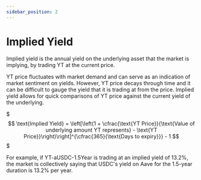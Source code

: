 ```yaml
---
sidebar_position: 2
---
```


# Implied Yield

Implied yield is the annual yield on the underlying asset that the market is implying, by trading YT at the current price. 

YT price fluctuates with market demand and can serve as an indication of market sentiment on yields. However, YT price decays through time and it can be difficult to gauge the yield that it is trading at from the price. Implied yield allows for quick comparisons of YT price against the current yield of the underlying.

$$$
\text{Implied Yield} = \left[\left(1 + \cfrac{\text{YT Price}}{\text{Value of underlying amount YT represents} - \text{YT Price}}\right)\right]^{\cfrac{365}{\text{Days to expiry}}} - 1
$$$

For example, if YT-aUSDC-1.5Year is trading at an implied yield of 13.2%, the market is collectively saying that USDC's yield on Aave for the 1.5-year duration is 13.2% per year.
